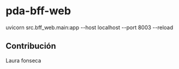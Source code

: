 # pda-bff-web

uvicorn src.bff_web.main:app --host localhost --port 8003 --reload

## Contribución

Laura fonseca